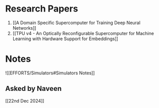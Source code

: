 # Research Papers

1. [[A Domain Specific Supercomputer for Training Deep Neural Networks]]
2. [[TPU v4 - An Optically Reconfigurable Supercomputer for  Machine Learning with Hardware Support for Embeddings]]

# Notes

![[EFFORTS/Simulators#Simulators Notes]]

## Asked by Naveen

[[22nd Dec 2024]]
